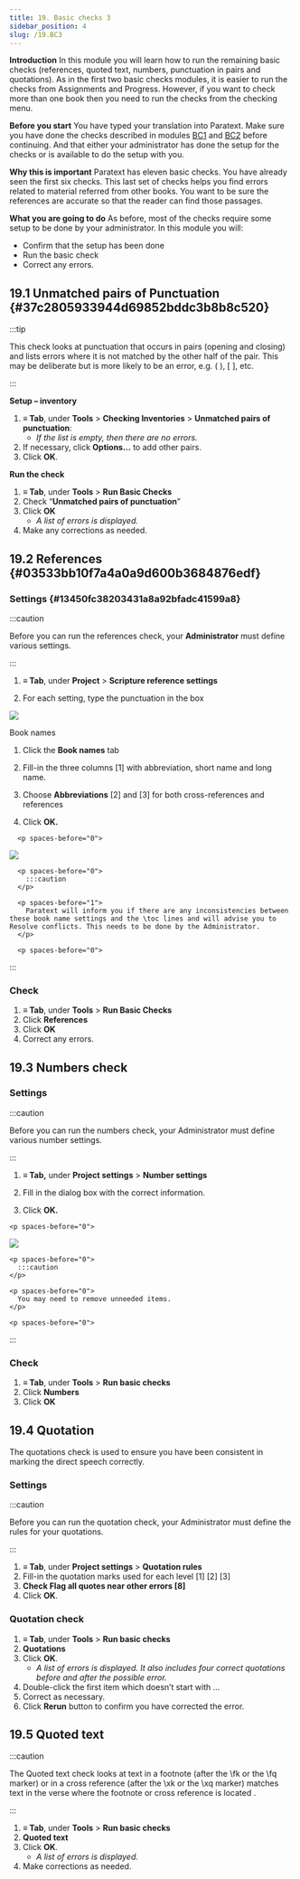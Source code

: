 ```yaml
---
title: 19. Basic checks 3
sidebar_position: 4
slug: /19.BC3
---
```




**Introduction**  In this module you will learn how to run the remaining basic checks (references, quoted text, numbers, punctuation in pairs and quotations). As in the first two basic checks modules, it is easier to run the checks from Assignments and Progress. However, if you want to check more than one book then you need to run the checks from the checking menu.


**Before you start**  You have typed your translation into Paratext. Make sure you have done the checks described in modules [BC1](https://sillsdev.github.io/paratext-manual/5.BC1) and [BC2](https://sillsdev.github.io/paratext-manual/12.BC2) before continuing. And that either your administrator has done the setup for the checks or is available to do the setup with you.


**Why this is important**  Paratext has eleven basic checks. You have already seen the first six checks. This last set of checks helps you find errors related to material referred from other books. You want to be sure the references are accurate so that the reader can find those passages.


**What you are going to do**  As before, most of the checks require some setup to be done by your administrator. In this module you will:

- Confirm that the setup has been done
- Run the basic check
- Correct any errors.

## 19.1 Unmatched pairs of Punctuation {#37c2805933944d69852bddc3b8b8c520}


:::tip

This check looks at punctuation that occurs in pairs (opening and closing) and lists errors where it is not matched by the other half of the pair. This may be deliberate but is more likely to be an error, e.g. ( ), [ ], etc.

:::




**Setup – inventory**

1. **≡ Tab**, under **Tools** &gt; **Checking Inventories** &gt; **Unmatched pairs of punctuation**:
    - _If the list is empty, then there are no errors._
1. If necessary, click **Options…** to add other pairs.
1. Click **OK**.

**Run the check**

1. **≡ Tab**, under **Tools** &gt; **Run Basic Checks**
1. Check “**Unmatched pairs of punctuation**”
1. Click **OK**
    - _A list of errors is displayed._
1. Make any corrections as needed.

## 19.2 References {#03533bb10f7a4a0a9d600b3684876edf}


### Settings {#13450fc38203431a8a92bfadc41599a8}


:::caution

Before you can run the references check, your **Administrator** must define various settings.

:::




<div class='notion-row'>
<div class='notion-column' style={{width: 'calc((100% - (min(32px, 4vw) * 1)) * 0.375)'}}>

1. **≡ Tab**, under **Project** > **Scripture reference settings**

1. For each setting, type the punctuation in the box

</div><div className='notion-spacer' >
  </p> 
  
  <p spaces-before="0">
    

<div class='notion-column' style={{width: 'calc((100% - (min(32px, 4vw) * 1)) * 0.625)'}}>

![](./1019021315.png)

</div>    
    <div className='notion-spacer' >
    </div>
  </p>
  
  <p spaces-before="0">


<div class='notion-row'>
<div class='notion-column' style={{width: 'calc((100% - (min(32px, 4vw) * 1)) * 0.375)'}}>

Book names

1. Click the **Book names** tab

1. Fill-in the three columns [1] with abbreviation, short name and long name.

1. Choose **Abbreviations** [2] and [3] for both cross-references and references

1. Click **OK.**

</div>    
    <div className='notion-spacer' >
      </p> 
      
      <p spaces-before="0">
        

<div class='notion-column' style={{width: 'calc((100% - (min(32px, 4vw) * 1)) * 0.625)'}}>

![](./1209414794.png)

</div>        
        <div className='notion-spacer' >
        </div>
      </p>
      
      <p spaces-before="0">
        :::caution
      </p>
      
      <p spaces-before="1">
        Paratext will inform you if there are any inconsistencies between these book name settings and the \toc lines and will advise you to Resolve conflicts. This needs to be done by the Administrator.
      </p>
      
      <p spaces-before="0">

:::
      </p>




<h3 id="fb34163adfba4da4980a20476539efe8" spaces-before="0">
  Check
</h3>

<ol start="1">
  <li>
    <strong x-id="1">≡ Tab</strong>, under <strong x-id="1">Tools</strong> &gt; <strong x-id="1">Run Basic Checks</strong>
  </li>
  
  <li>
    Click <strong x-id="1">References</strong>
  </li>
  
  <li>
    Click <strong x-id="1">OK</strong>
  </li>
  
  <li>
    Correct any errors.
  </li>
</ol>

<h2 id="038fe67d3fd342c591ee4004ab5d4819" spaces-before="0">
  19.3 Numbers check
</h2>


<h3 id="e3ccf79de0524459a0cb1c6860b1c22c" spaces-before="0">
  Settings
</h3>

<p spaces-before="0">
  :::caution
</p>

<p spaces-before="0">
  Before you can run the numbers check, your Administrator must define various number settings.
</p>

<p spaces-before="0">

:::
</p>

<p spaces-before="0">




<div class='notion-row'>
<div class='notion-column' style={{width: 'calc((100% - (min(32px, 4vw) * 1)) * 0.5)'}}>

1. **≡ Tab,** under **Project settings** > **Number settings**

1. Fill in the dialog box with the correct information.

1. Click **OK.**

</div>  
  <div className='notion-spacer' >
    </p> 
    
    <p spaces-before="0">
      

<div class='notion-column' style={{width: 'calc((100% - (min(32px, 4vw) * 1)) * 0.5)'}}>

![](./11100284.png)

</div>      
      <div className='notion-spacer' >
      </div>
    </p>
    
    <p spaces-before="0">
      :::caution
    </p>
    
    <p spaces-before="0">
      You may need to remove unneeded items.
    </p>
    
    <p spaces-before="0">

:::
    </p>




<h3 id="6bc0906c4efa4d44bc49ef74f42c53b5" spaces-before="0">
  Check
</h3>

<ol start="1">
  <li>
    <strong x-id="1">≡ Tab</strong>, under <strong x-id="1">Tools</strong> &gt; <strong x-id="1">Run basic checks</strong>
  </li>
  
  <li>
    Click <strong x-id="1">Numbers</strong>
  </li>
  
  <li>
    Click <strong x-id="1">OK</strong>
  </li>
</ol>

<h2 id="9764347cc21744099fe2122e180c5cd2" spaces-before="0">
  19.4 Quotation
</h2>

<p spaces-before="0">
  The quotations check is used to ensure you have been consistent in marking the direct speech correctly.
</p>


<h3 id="22033012b57b40c7a8e2a901cd735140" spaces-before="0">
  Settings
</h3>

<p spaces-before="0">
  :::caution
</p>

<p spaces-before="0">
  Before you can run the quotation check, your Administrator must define the rules for your quotations.
</p>

<p spaces-before="0">

:::
</p>

<ol start="1">
  <li>
    <strong x-id="1">≡ Tab</strong>, under <strong x-id="1">Project settings</strong> &gt; <strong x-id="1">Quotation rules</strong>
  </li>
  
  <li>
    Fill-in the quotation marks used for each level [1] [2] [3]
  </li>
  
  <li>
    <strong x-id="1">Check Flag all quotes near other errors [8]</strong>
  </li>
  
  <li>
    Click <strong x-id="1">OK</strong>.
  </li>
</ol>

<h3 id="62f2574a47824607bcca515faed0a6da" spaces-before="0">
  Quotation check
</h3>

<ol start="1">
  <li>
    <strong x-id="1">≡ Tab</strong>, under <strong x-id="1">Tools</strong> &gt; <strong x-id="1">Run basic checks</strong>
  </li>
  
  <li>
    <strong x-id="1">Quotations</strong>
  </li>
  
  <li>
    Click <strong x-id="1">OK</strong>. <ul>
      <li>
        <em x-id="4">A list of errors is displayed. It also includes four correct quotations before and after the possible error.</em>
      </li>
    </ul>
  </li>
  
  <li>
    Double-click the first item which doesn’t start with …
  </li>
  
  <li>
    Correct as necessary.
  </li>
  
  <li>
    Click <strong x-id="1">Rerun</strong> button to confirm you have corrected the error.
  </li>
</ol>

<h2 id="dba28acec0d943519d752763b6afa537" spaces-before="0">
  19.5 Quoted text
</h2>

<p spaces-before="0">
  :::caution
</p>

<p spaces-before="0">
  The Quoted text check looks at text in a footnote (after the \fk or the \fq marker) or in a cross reference (after the \xk or the \xq marker) matches text in the verse where the footnote or cross reference is located .
</p>

<p spaces-before="0">

:::
</p>

<ol start="1">
  <li>
    <strong x-id="1">≡ Tab</strong>, under <strong x-id="1">Tools</strong> &gt; <strong x-id="1">Run basic checks</strong>
  </li>
  
  <li>
    <strong x-id="1">Quoted text</strong>
  </li>
  
  <li>
    Click <strong x-id="1">OK</strong>. <ul>
      <li>
        <em x-id="4">A list of errors is displayed.</em>
      </li>
    </ul>
  </li>
  
  <li>
    Make corrections as needed.
  </li>
</ol>

